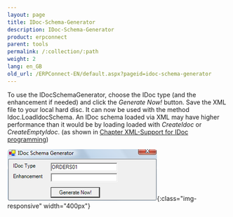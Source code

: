 ```yaml
---
layout: page
title: IDoc-Schema-Generator
description: IDoc-Schema-Generator
product: erpconnect
parent: tools
permalink: /:collection/:path
weight: 2
lang: en_GB
old_url: /ERPConnect-EN/default.aspx?pageid=idoc-schema-generator
---
```


To use the IDocSchemaGenerator, choose the IDoc type (and the enhancement if needed) and click the *Generate Now!* button. Save the XML file to your local hard disc. It can now be used with the method Idoc.LoadIdocSchema. An IDoc schema loaded via XML may have higher performance than it would be by loading loaded with *CreateIdoc* or *CreateEmptyIdoc*. (as shown in [Chapter XML-Support for IDoc programming]())

![Tools-002](/img/content/Tools-002.png){:class="img-responsive" width="400px"}